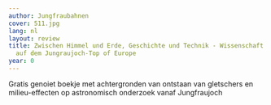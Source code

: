 ```yaml
---
author: Jungfraubahnen
cover: 511.jpg
lang: nl
layout: review
title: Zwischen Himmel und Erde, Geschichte und Technik - Wissenschaft und Forschung
  auf dem Jungraujoch-Top of Europe
year: 0
---
```


Gratis genoiet boekje met achtergronden van ontstaan van gletschers en milieu-effecten op astronomisch onderzoek vanaf Jungfraujoch
